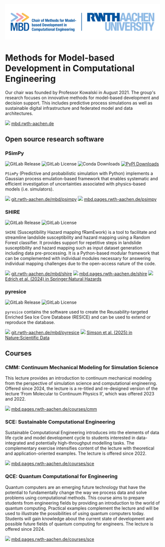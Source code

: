 ![](./mbd.png)

# Methods for Model-based Development in Computational Engineering

Our chair was founded by Professor Kowalski in August 2021. The group's research focuses on innovative methods for model-based development and decision support. This includes predictive process simulations as well as sustainable digital infrastructure and federated model and data architectures.


![](https://icons.getbootstrap.com/assets/icons/globe2.svg) [mbd.rwth-aachen.de](https://www.mbd.rwth-aachen.de/)

## Open source research software

### PSimPy

![GitLab Release](https://img.shields.io/gitlab/v/release/92563?gitlab_url=https%3A%2F%2Fgit.rwth-aachen.de%2F)
![GitLab License](https://img.shields.io/gitlab/v/license/92563?gitlab_url=https%3A%2F%2Fgit.rwth-aachen.de)
![Conda Downloads](https://img.shields.io/conda/d/conda-forge/psimpy)
<a href="https://pepy.tech/projects/psimpy"><img src="https://static.pepy.tech/badge/psimpy" alt="PyPI Downloads"></a>

`PSimPy` (Predictive and probabilistic simulation with Python) implements a Gaussian process emulation-based framework that enables systematic and efficient investigation of uncertainties associated with physics-based models (i.e. simulators).

![](https://icons.getbootstrap.com/assets/icons/gitlab.svg) [git.rwth-aachen.de/mbd/psimpy](https://git.rwth-aachen.de/mbd/psimpy)
![](https://icons.getbootstrap.com/assets/icons/book.svg) [mbd.pages.rwth-aachen.de/psimpy](https://mbd.pages.rwth-aachen.de/psimpy/)

### SHIRE

![GitLab Release](https://img.shields.io/gitlab/v/release/109373?gitlab_url=https%3A%2F%2Fgit.rwth-aachen.de)
![GitLab License](https://img.shields.io/gitlab/v/license/109373?gitlab_url=https%3A%2F%2Fgit.rwth-aachen.de)

`SHIRE` (Susceptibility Hazard mappIng fRamEwork) is a tool to facilitate and streamline landslide susceptibility and hazard mapping using a Random Forest classifier. It provides support for repetitive steps in landslide susceptibility and hazard mapping such as input dataset generation including data pre-processing.
It is a Python-based modular framework that can be complemented with individual modules necessary for answering individual mapping challenges due to the open-access nature of the code.

![](https://icons.getbootstrap.com/assets/icons/gitlab.svg) [git.rwth-aachen.de/mbd/shire](https://git.rwth-aachen.de/mbd/shire)
![](https://icons.getbootstrap.com/assets/icons/book.svg) [mbd.pages.rwth-aachen.de/shire](https://mbd.pages.rwth-aachen.de/shire/)
![](https://icons.getbootstrap.com/assets/icons/journal-richtext.svg) [Edrich et al. (2024) in Springer:Natural Hazards](https://doi.org/10.1007/s11069-024-06563-8)


### pyresice

![GitLab Release](https://img.shields.io/gitlab/v/release/96841?gitlab_url=https%3A%2F%2Fgit.rwth-aachen.de)
![GitLab License](https://img.shields.io/gitlab/v/license/96841?gitlab_url=https%3A%2F%2Fgit.rwth-aachen.de)

`pyresice` contains the software used to create the Reusability-targeted Enriched Sea Ice Core Database (RESICE) and can be used to extend or reproduce the database.

![](https://icons.getbootstrap.com/assets/icons/gitlab.svg) [git.rwth-aachen.de/mbd/pyresice](https://git.rwth-aachen.de/mbd/pyresice)
![](https://icons.getbootstrap.com/assets/icons/journal-richtext.svg) [Simson et al. (2025) in Nature:Scientific Data](https://doi.org/10.1038/s41597-025-04665-x)

## Courses

### CMM: Continuum Mechanical Modeling for Simulation Science

This lecture provides an introduction to continuum mechanical modeling from the perspective of simulation science and computational engineering. Offered since 2024, the lecture is a re-titled and re-designed version of the lecture ‘From Molecular to Continuum Physics II’, which was offered 2023 and 2022.

![](https://icons.getbootstrap.com/assets/icons/globe2.svg) [mbd.pages.rwth-aachen.de/courses/cmm](https://mbd.pages.rwth-aachen.de/courses/cmm)

### SCE: Sustainable Computational Engineering

Sustainable Computational Engineering introduces into the elements of data life cycle and model development cycle to students interested in data-integrated and potentially high-throughput modelling tasks. The complementary exercise intensifies content of the lecture with theoretical and application-oriented examples.
The lecture is offered since 2022.

![](https://icons.getbootstrap.com/assets/icons/globe2.svg) [mbd.pages.rwth-aachen.de/courses/sce](https://mbd.pages.rwth-aachen.de/courses/sce/)

### QCE: Quantum Computational for Engineering

Quantum computers are an emerging future technology that have the potential to fundamentally change the way we process data and solve problems using computational methods. This course aims to prepare students from engineering fields by providing an introduction to the world of quantum computing. Practical examples complement the lecture and will be used to illustrate the possibilities of using quantum computers today. Students will gain knowledge about the current state of development and possible future fields of quantum computing for engineers. The lecture is offered since 2024.

![](https://icons.getbootstrap.com/assets/icons/globe2.svg) [mbd.pages.rwth-aachen.de/courses/sce](https://mbd.pages.rwth-aachen.de/courses/qce/)
